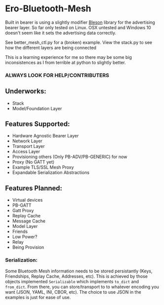 # Ero-Bluetooth-Mesh
Built in bearer is using a slightly modifier [Bleson](https://github.com/TheCellule/python-bleson) library for the advertising bearer layer. So far only tested on Linux. OSX untested and Windows 10 doesn't seem like it sets the advertising data correctly.

See better_mesh_ctl.py for a (broken) example. View the stack.py to see how the different layers are being connected

This is a learning experience for me so there may be some big inconsistences as I from terrible at python to slightly better.

### ALWAYS LOOK FOR HELP/CONTRIBUTERS ###

## Underworks:
 - Stack
 - Model/Foundation Layer

## Features Supported:
- Hardware Agnostic Bearer Layer 
- Network Layer
- Transport Layer
- Access Layer
- Provisioning others (Only PB-ADV/PB-GENERIC) for now
- Proxy (No GATT yet)
- Example TLS/SSL Mesh Proxy
- Expandable Serialization Abstractions

## Features Planned:
- Virtual devices
- PB-GATT
- Gatt Proxy
- Replay Cache
- Message Cache
- Model Layer
- Friends
- Low Power?
- Relay
- Being Provision

### Serialization:
Some Bluetooth Mesh information needs to be stored persistantly (Keys, Friendships, Replay Cache, Addresses, etc). This is achieved by those objects implemented `Serializable` which implements `to_dict` and `from_dict`. From there, you can store/transport to to whatever encoding you want (JSON, YAML, INI, CBOR, etc). The choice to use JSON in the examples is just for ease of use. 
